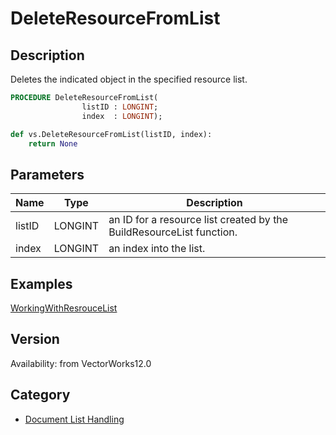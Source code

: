 # DeleteResourceFromList

## Description
Deletes the indicated object in the specified resource list.

```pascal
PROCEDURE DeleteResourceFromList(
				listID : LONGINT;
				index  : LONGINT);
```

```python
def vs.DeleteResourceFromList(listID, index):
    return None
```

## Parameters
|Name|Type|Description|
|---|---|---|
|listID|LONGINT|an ID for a resource list created by the BuildResourceList function.|
|index|LONGINT|an index into the list.|

## Examples
[WorkingWithResrouceList](examples/WorkingWithResrouceList.md)

## Version
Availability: from VectorWorks12.0

## Category
* [Document List Handling](../Categories/Document%20List%20Handling.md)

